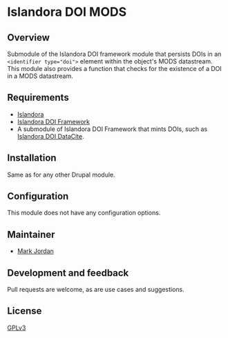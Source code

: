 # Islandora DOI MODS

## Overview

Submodule of the Islandora DOI framework module that persists DOIs in an `<identifier type="doi">` element within the object's MODS datastream. This module also provides a function that checks for the existence of a DOI in a MODS datastream.

## Requirements

* [Islandora](https://github.com/Islandora/islandora)
* [Islandora DOI Framework](../..)
* A submodule of Islandora DOI Framework that mints DOIs, such as [Islandora DOI DataCite](../islandora_doi_datacite).

## Installation

Same as for any other Drupal module.

## Configuration

This module does not have any configuration options.

## Maintainer

* [Mark Jordan](https://github.com/mjordan)

## Development and feedback

Pull requests are welcome, as are use cases and suggestions.

## License

 [GPLv3](http://www.gnu.org/licenses/gpl-3.0.txt)

